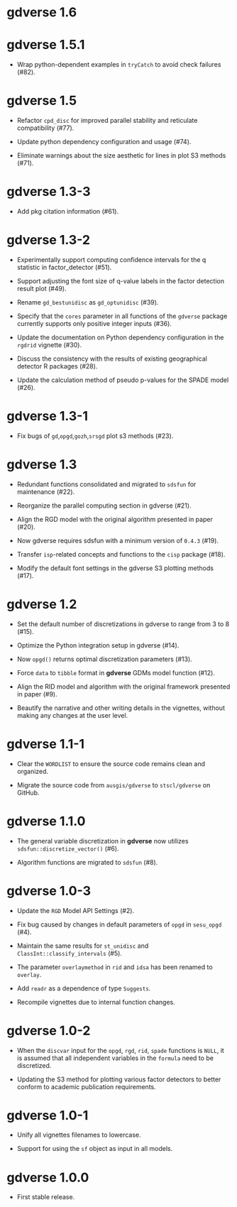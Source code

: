 # gdverse 1.6

# gdverse 1.5.1

* Wrap python-dependent examples in `tryCatch` to avoid check failures (#82).

# gdverse 1.5

* Refactor `cpd_disc` for improved parallel stability and reticulate compatibility (#77).

* Update python dependency configuration and usage (#74).

* Eliminate warnings about the size aesthetic for lines in plot S3 methods (#71).

# gdverse 1.3-3

* Add pkg citation information (#61).

# gdverse 1.3-2

* Experimentally support computing confidence intervals for the q statistic in factor_detector (#51).

* Support adjusting the font size of q-value labels in the factor detection result plot (#49).

* Rename `gd_bestunidisc` as `gd_optunidisc` (#39).

* Specify that the `cores` parameter in all functions of the `gdverse` package currently supports 
only positive integer inputs (#36).

* Update the documentation on Python dependency configuration in the `rgdrid` vignette (#30).

* Discuss the consistency with the results of existing geographical detector R packages (#28).

* Update the calculation method of pseudo p-values for the SPADE model (#26).

# gdverse 1.3-1

* Fix bugs of `gd`,`opgd`,`gozh`,`srsgd` plot s3 methods (#23).

# gdverse 1.3

* Redundant functions consolidated and migrated to `sdsfun` for maintenance (#22).

* Reorganize the parallel computing section in gdverse (#21).

* Align the RGD model with the original algorithm presented in paper (#20).

* Now gdverse requires sdsfun with a minimum version of `0.4.3` (#19).

* Transfer `isp`-related concepts and functions to the `cisp` package (#18).

* Modify the default font settings in the gdverse S3 plotting methods (#17).

# gdverse 1.2

* Set the default number of discretizations in gdverse to range from 3 to 8 (#15).

* Optimize the Python integration setup in gdverse (#14).

* Now `opgd()` returns optimal discretization parameters (#13).

* Force `data` to `tibble` format in **gdverse** GDMs model function (#12).

* Align the RID model and algorithm with the original framework presented in paper (#9).

* Beautify the narrative and other writing details in the vignettes, without making 
  any changes at the user level.

# gdverse 1.1-1

* Clear the `WORDLIST` to ensure the source code remains clean and organized.

* Migrate the source code from `ausgis/gdverse` to `stscl/gdverse` on GitHub.

# gdverse 1.1.0

* The general variable discretization in **gdverse** now utilizes `sdsfun::discretize_vector()` (#6).

* Algorithm functions are migrated to `sdsfun` (#8).

# gdverse 1.0-3

* Update the `RGD` Model API Settings (#2).

* Fix bug caused by changes in default parameters of `opgd` in `sesu_opgd` (#4).

* Maintain the same results for `st_unidisc` and `ClassInt::classify_intervals` (#5).

* The parameter `overlaymethod` in `rid` and `idsa` has been renamed to `overlay`.

* Add `readr` as a dependence of type `Suggests`.

* Recompile vignettes due to internal function changes.

# gdverse 1.0-2

* When the `discvar` input for the `opgd`, `rgd`, `rid`, `spade` functions is `NULL`, 
  it is assumed that all independent variables in the `formula` need to be discretized.
  
* Updating the S3 method for plotting various factor detectors to better conform 
  to academic publication requirements.

# gdverse 1.0-1

* Unify all vignettes filenames to lowercase.

* Support for using the `sf` object as input in all models.

# gdverse 1.0.0

* First stable release.
